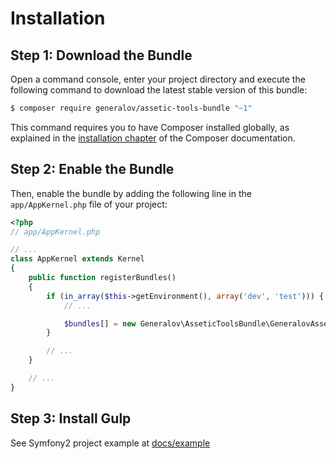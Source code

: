 Installation
============

Step 1: Download the Bundle
---------------------------

Open a command console, enter your project directory and execute the
following command to download the latest stable version of this bundle:

```bash
$ composer require generalov/assetic-tools-bundle "~1"
```

This command requires you to have Composer installed globally, as explained
in the [installation chapter](https://getcomposer.org/doc/00-intro.md)
of the Composer documentation.

Step 2: Enable the Bundle
-------------------------

Then, enable the bundle by adding the following line in the `app/AppKernel.php`
file of your project:

```php
<?php
// app/AppKernel.php

// ...
class AppKernel extends Kernel
{
    public function registerBundles()
    {
        if (in_array($this->getEnvironment(), array('dev', 'test'))) {
            // ...

            $bundles[] = new Generalov\AsseticToolsBundle\GeneralovAsseticToolsBundle();
        }

        // ...
    }

    // ...
}
```

Step 3: Install Gulp
--------------------

See Symfony2 project example at [docs/example](docs/example)
